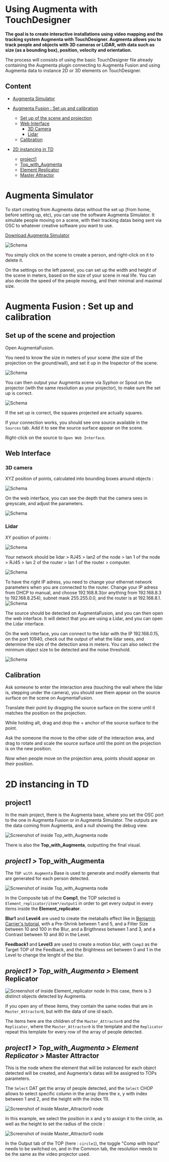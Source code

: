 # Using Augmenta with TouchDesigner

**The goal is to create interactive installations using video mapping and the tracking system Augmenta with TouchDesigner. Augmenta allows you to track people and objects with 3D cameras or LiDAR, with data such as size (as a bounding box), position, velocity and orientation.**

The process will consists of using the basic TouchDesigner file already containing the Augmenta plugin connecting to Augmenta Fusion and using Augmenta data to instance 2D or 3D elements on TouchDesigner.

## Content
* [Augmenta Simulator](#Augmenta-Simulator)<br>

* [Augmenta Fusion : Set up and calibration](#Augmenta-Fusion--Set-up-and-calibration)<br> 
    * [Set up of the scene and projection](#Set-up-of-the-scene-and-projection)<br>
    * [Web Interface](#Web-Interface)<br>
        * [3D Camera](#3D-camera)<br>
        * [Lidar](#lidar)<br>
    * [Calibration](#Calibration)<br>

* [2D instancing in TD](#2D-instancing-in-TD)    
    * [project1](#project1)<br>
    * [Top_with_Augmenta](#project1--top_with_augmenta)<br>
    * [Element Replicator](#project1--top_with_augmenta--element-replicator)<br>
    * [Master Attractor](#project1--top_with_augmenta--element-replicator--master-attractor)<br>



# Augmenta Simulator

To start creating from Augmenta datas without the set up (from home, before setting up, etc), you can use the software Augmenta Simulator. It simulate people moving on a scene, with their tracking datas being sent via OSC to whatever creative software you want to use.

[Download Augmenta Simulator](https://augmenta.tech/downloads/)

![Schema](./images/screen10.png)

You simply click on the scene to create a person, and right-click on it to delete it.

On the settings on the left pannel, you can set up the width and height of the scene in meters, based on the size of your scene in real life.
You can also decide the speed of the people moving, and their minimal and maximal size.

# Augmenta Fusion : Set up and calibration

## Set up of the scene and projection

Open AugmentaFusion.

You need to know the size in meters of your scene (the size of the projection on the ground/wall), and set it up in the Inspector of the scene.

![Schema](./images/screen6.png)

You can then output your Augmenta scene via Syphon or Spout on the projector (with the same resolution as your projector), to make sure the set up is correct.

![Schema](./images/screen7.png)

If the set up is correct, the squares projected are actually squares.

If your connection works, you should see one source available in the `Sources` tab. Add it to see the source surface appear on the scene.

Right-click on the source to `Open Web Interface`.

## Web Interface

### 3D camera
XYZ position of points, calculated into bounding boxes around objects :

![Schema](./images/schema2.png)

On the web interface, you can see the depth that the camera sees in greyscale, and adjust the parameters.

![Schema](./images/synoptique2.png)

### Lidar
XY position of points :

![Schema](./images/schema.png)

Your network should be lidar > RJ45 > lan2 of the node > lan 1 of the node > RJ45 > lan 2  of the router > lan 1  of the router > computer.

<!-- (jsuis pas sure de l'ordre sur le routeur). -->

![Schema](./images/synoptique1.png)

To have the right IP adress, you need to change your ethernet network parameters when you are connected to the router.
Change your IP adress from DHCP to manual, and choose 192.168.8.3(or anything from 192.168.8.3 to 192.168.8.254), subnet mask 255.255.0.0, and the router is at 192.168.8.1.
![Schema](./images/screen9.png)

The source should be detected on AugmentaFusion, and you can then open the web interface. It will detect that you are using a Lidar, and you can open the Lidar interface.

On the web interface, you can connect to the lidar with the IP 192.168.0.15, on the port 10940, check out the output of what the lidar sees, and determine the size of the detection area in meters.
You can also select the minimum object size to be detected and the noise threshold.

![Schema](./images/screen8.png)

## Calibration

Ask someone to enter the interaction area (touching the wall where the lidar is, stepping under the camera), you should see them appear on the source surface on the scene on AugmentaFusion.

Translate their point by dragging the source surface on the scene until it matches the position on the projection.

While holding alt, drag and drop the + anchor of the source surface to the point.

Ask the someone the move to the other side of the interaction area, and drag to rotate and scale the source surface until the point on the projection is on the new position.

Now when people move on the projection area, points should appear on their position.

<!-- ajouter un gif -->

# 2D instancing in TD

## project1

In the main project, there is the Augmenta base, where you set the OSC port to the one in Augmenta Fusion or in Augmenta Simulator. The outputs are the data coming from Augmenta, and a null showing the debug view.

![Screenshot of inside Top_with_Augmenta node](./images/screen5.png)

There is also the **Top_with_Augmenta**, outputting the final visual.

## *project1 >* Top_with_Augmenta

The `TOP with Augmenta` Base is used to generate and modify elements that are generated for each person detected.

![Screenshot of inside Top_with_Augmenta node](./images/screen3.png)

In the Composite tab of the **Comp1**, the TOP selected is `Element_replicator/item*/output1` in order to get every output in every items inside the **Element_replicator**.

**Blur1** and **Level4** are used to create the metaballs effect like in [Benjamin Carrier's tutorial](https://www.youtube.com/watch?v=_8DY7myCNgk), with a Pre-Shrink between 1 and 5, and a Filter Size between 10 and 100 in the Blur, and a Brigthness between 1 and 3, and a Contrast between 10 and 80 in the Level.

**Feedback1** and **Level3** are used to create a motion blur, with `Comp3` as the Target TOP of the Feedback, and the Brightness set between 0 and 1 in the Level to change the lenght of the blur.

## *project1 > Top_with_Augmenta >* Element Replicator

![Screenshot of inside Element_replicator node](./images/screen2.png)
In this case, there is 3 distinct objects detected by Augmenta.

If you open any of these items, they contain the same nodes that are in `Master_Attractor0`, but with the data of one id each.

The items here are the children of the `Master_Attractor0` and the `Replicator`, where the `Master_Attractor0` is the template and the `Replicator` repeat this template for every row of the array of people detected.

## *project1 > Top_with_Augmenta > Element Replicator >* Master Attractor

This is the node where the element that will be instanced for each object detected will be created, and Augmenta's datas will be assigned to TOPs parameters.

The `Select` DAT get the array of people detected, and the `Select` CHOP allows to select specific column in the array (here the x, y with index between 1 and 2, and the height with the index 11).

![Screenshot of inside Master_Attractor0 node](./images/screen1.png)

In this example, we select the position in x and y to assign it to the circle, as well as the height to set the radius of the circle :

![Screenshot of inside Master_Attractor0 node](./images/screen4.png)

In the Output tab of the TOP (here : `circle1`), the toggle "Comp with Input" needs to be switched on, and in the Common tab, the resolution needs to be the same as the video projector used.